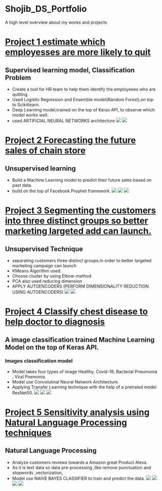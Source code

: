 # Shojib_DS_Portfolio
A high level overview about my works and projects
# [Project 1 estimate which employesses are more likely to quit](https://github.com/ShojibDE/Project-1-Human-Rescource)
## Supervised learning model, Classification Problem
* Create a tool for HR team to help them identify the  employeees who  are quitting.
* Used Logistic Regression and Ensemble model(Random Forest),on top to Scikitlearn. 
*  Deep Learning model,trained on the top of Keras API, to observe which model works well.
*  used ARTIFICIAL NEURAL NETWORKS architecture 
![](/images/EDA0.png)
![](/images/technology.png)


# [Project 2 Forecasting the future sales of chain store](https://github.com/ShojibDE/Projects-2-Sales)
## Unsupervised learning
* Build a Machine Learning model to predict their future sales based on past data.
*  build on the top of Facebook Prophet framework.
![](/main/images/sales.png)
![](/images/fbProphet.png)
![](/images/fbProphet2.png)

# [Project 3 Segmenting the customers into three distinct groups so better marketing largeted add can launch.](https://github.com/ShojibDE/Project-3-Marketing)
## Unsupervised Technique
* separating customers three distinct groups.In order to better targeted marketing campaign can launch
* KMeans Algorithm used.
* Choose cluster by using Elbow-method
* PCA also used reducing dimension
* APPLY AUTOENCODERS (PERFORM DIMENSIONALITY REDUCTION USING AUTOENCODERS)
![](/images/PCA.png)
![](/images/ChooseNclusterAfterPCA.png)
# [Project 4 Classify chest disease to help doctor to diagnosis](https://github.com/ShojibDE/Project-4-Medical-Images)
## A image classification trained Machine Learning Model on the top of Keras API.
### Images classification model
* Model takes four types of image Healthy, Covid-19, Bacterial Pneumonia , Viral Pnemonia.
* Model use Convolutinal Neural Network Architecture.
* Applying Transfer Learning technique with the help of a pretraied model ResNet50. 
![](/images/36%20images%20along%20with%20their%20corresponding%20labels.png)
![](/images/Model%20Loss%20During%20Cross-Validation.png)
![](/images/Model_predict.png)
# [Project 5 Sensitivity analysis using Natural Language Processing techniques](https://github.com/ShojibDE/Project-5-Sensitivity-Analysis)
## Natural Language Processing
* Analyze customers reviews towards a Amazon great Product Alexa.
* As it is text data so data pre-processing ,like remove punctuation and stopwords ,vectorization, 
* Model use NAIVE BAYES CLASSIFIER to train and predict the data.
![](/images/Variation_VS_rating.png)
![](/images/Most_Positive_words.png)
![](/images/Most_Negativetive_words.png)
![](/images/confusion_matrix.png)

